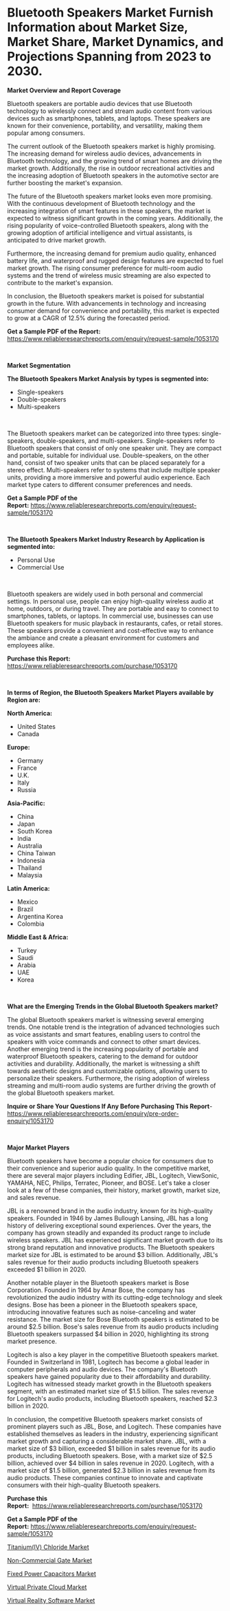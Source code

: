 <p><h1>Bluetooth Speakers Market Furnish Information about Market Size, Market Share, Market Dynamics, and Projections Spanning from 2023 to 2030.</h1></p><p><strong>Market Overview and Report Coverage</strong></p>
<p><p>Bluetooth speakers are portable audio devices that use Bluetooth technology to wirelessly connect and stream audio content from various devices such as smartphones, tablets, and laptops. These speakers are known for their convenience, portability, and versatility, making them popular among consumers.</p><p>The current outlook of the Bluetooth speakers market is highly promising. The increasing demand for wireless audio devices, advancements in Bluetooth technology, and the growing trend of smart homes are driving the market growth. Additionally, the rise in outdoor recreational activities and the increasing adoption of Bluetooth speakers in the automotive sector are further boosting the market's expansion.</p><p>The future of the Bluetooth speakers market looks even more promising. With the continuous development of Bluetooth technology and the increasing integration of smart features in these speakers, the market is expected to witness significant growth in the coming years. Additionally, the rising popularity of voice-controlled Bluetooth speakers, along with the growing adoption of artificial intelligence and virtual assistants, is anticipated to drive market growth.</p><p>Furthermore, the increasing demand for premium audio quality, enhanced battery life, and waterproof and rugged design features are expected to fuel market growth. The rising consumer preference for multi-room audio systems and the trend of wireless music streaming are also expected to contribute to the market's expansion.</p><p>In conclusion, the Bluetooth speakers market is poised for substantial growth in the future. With advancements in technology and increasing consumer demand for convenience and portability, this market is expected to grow at a CAGR of 12.5% during the forecasted period.</p></p>
<p><strong>Get a Sample PDF of the Report:</strong> <a href="https://www.reliableresearchreports.com/enquiry/request-sample/1053170">https://www.reliableresearchreports.com/enquiry/request-sample/1053170</a></p>
<p>&nbsp;</p>
<p><strong>Market Segmentation</strong></p>
<p><strong>The Bluetooth Speakers Market Analysis by types is segmented into:</strong></p>
<p><ul><li>Single-speakers</li><li>Double-speakers</li><li>Multi-speakers</li></ul></p>
<p>&nbsp;</p>
<p><p>The Bluetooth speakers market can be categorized into three types: single-speakers, double-speakers, and multi-speakers. Single-speakers refer to Bluetooth speakers that consist of only one speaker unit. They are compact and portable, suitable for individual use. Double-speakers, on the other hand, consist of two speaker units that can be placed separately for a stereo effect. Multi-speakers refer to systems that include multiple speaker units, providing a more immersive and powerful audio experience. Each market type caters to different consumer preferences and needs.</p></p>
<p><strong>Get a Sample PDF of the Report:</strong>&nbsp;<a href="https://www.reliableresearchreports.com/enquiry/request-sample/1053170">https://www.reliableresearchreports.com/enquiry/request-sample/1053170</a></p>
<p>&nbsp;</p>
<p><strong>The Bluetooth Speakers Market Industry Research by Application is segmented into:</strong></p>
<p><ul><li>Personal Use</li><li>Commercial Use</li></ul></p>
<p>&nbsp;</p>
<p><p>Bluetooth speakers are widely used in both personal and commercial settings. In personal use, people can enjoy high-quality wireless audio at home, outdoors, or during travel. They are portable and easy to connect to smartphones, tablets, or laptops. In commercial use, businesses can use Bluetooth speakers for music playback in restaurants, cafes, or retail stores. These speakers provide a convenient and cost-effective way to enhance the ambiance and create a pleasant environment for customers and employees alike.</p></p>
<p><strong>Purchase this Report:</strong>&nbsp; <a href="https://www.reliableresearchreports.com/purchase/1053170">https://www.reliableresearchreports.com/purchase/1053170</a></p>
<p>&nbsp;</p>
<p><strong>In terms of Region, the Bluetooth Speakers Market Players available by Region are:</strong></p>
<p>
    <p> <strong> North America: </strong>
        <ul>
            <li>United States</li>
            <li>Canada</li>
        </ul>
        </p> 
    <p> <strong> Europe: </strong>
        <ul>
            <li>Germany</li>
            <li>France</li>
            <li>U.K.</li>
            <li>Italy</li>
            <li>Russia</li>
        </ul>
        </p> 
    <p> <strong> Asia-Pacific: </strong>
        <ul>
            <li>China</li>
            <li>Japan</li>
            <li>South Korea</li>
            <li>India</li>
            <li>Australia</li>
            <li>China Taiwan</li>
            <li>Indonesia</li>
            <li>Thailand</li>
            <li>Malaysia</li>
        </ul>
        </p> 
    <p> <strong> Latin America: </strong>
        <ul>
            <li>Mexico</li>
            <li>Brazil</li>
            <li>Argentina Korea</li>
            <li>Colombia</li>
        </ul>
        </p> 
    <p> <strong> Middle East & Africa: </strong>
        <ul>
            <li>Turkey</li>
            <li>Saudi</li>
            <li>Arabia</li>
            <li>UAE</li>
            <li>Korea</li>
        </ul>
    </p>
    </p>
<p>&nbsp;</p>
<p><strong>What are the Emerging Trends in the Global Bluetooth Speakers market?</strong></p>
<p><p>The global Bluetooth speakers market is witnessing several emerging trends. One notable trend is the integration of advanced technologies such as voice assistants and smart features, enabling users to control the speakers with voice commands and connect to other smart devices. Another emerging trend is the increasing popularity of portable and waterproof Bluetooth speakers, catering to the demand for outdoor activities and durability. Additionally, the market is witnessing a shift towards aesthetic designs and customizable options, allowing users to personalize their speakers. Furthermore, the rising adoption of wireless streaming and multi-room audio systems are further driving the growth of the global Bluetooth speakers market.</p></p>
<p><strong>Inquire or Share Your Questions If Any Before Purchasing This Report</strong>- <a href="https://www.reliableresearchreports.com/enquiry/pre-order-enquiry/1053170">https://www.reliableresearchreports.com/enquiry/pre-order-enquiry/1053170</a></p>
<p>&nbsp;</p>
<p><strong>Major Market Players</strong></p>
<p><p>Bluetooth speakers have become a popular choice for consumers due to their convenience and superior audio quality. In the competitive market, there are several major players including Edifier, JBL, Logitech, ViewSonic, YAMAHA, NEC, Philips, Terratec, Pioneer, and BOSE. Let's take a closer look at a few of these companies, their history, market growth, market size, and sales revenue.</p><p>JBL is a renowned brand in the audio industry, known for its high-quality speakers. Founded in 1946 by James Bullough Lansing, JBL has a long history of delivering exceptional sound experiences. Over the years, the company has grown steadily and expanded its product range to include wireless speakers. JBL has experienced significant market growth due to its strong brand reputation and innovative products. The Bluetooth speakers market size for JBL is estimated to be around $3 billion. Additionally, JBL's sales revenue for their audio products including Bluetooth speakers exceeded $1 billion in 2020.</p><p>Another notable player in the Bluetooth speakers market is Bose Corporation. Founded in 1964 by Amar Bose, the company has revolutionized the audio industry with its cutting-edge technology and sleek designs. Bose has been a pioneer in the Bluetooth speakers space, introducing innovative features such as noise-canceling and water resistance. The market size for Bose Bluetooth speakers is estimated to be around $2.5 billion. Bose's sales revenue from its audio products including Bluetooth speakers surpassed $4 billion in 2020, highlighting its strong market presence.</p><p>Logitech is also a key player in the competitive Bluetooth speakers market. Founded in Switzerland in 1981, Logitech has become a global leader in computer peripherals and audio devices. The company's Bluetooth speakers have gained popularity due to their affordability and durability. Logitech has witnessed steady market growth in the Bluetooth speakers segment, with an estimated market size of $1.5 billion. The sales revenue for Logitech's audio products, including Bluetooth speakers, reached $2.3 billion in 2020.</p><p>In conclusion, the competitive Bluetooth speakers market consists of prominent players such as JBL, Bose, and Logitech. These companies have established themselves as leaders in the industry, experiencing significant market growth and capturing a considerable market share. JBL, with a market size of $3 billion, exceeded $1 billion in sales revenue for its audio products, including Bluetooth speakers. Bose, with a market size of $2.5 billion, achieved over $4 billion in sales revenue in 2020. Logitech, with a market size of $1.5 billion, generated $2.3 billion in sales revenue from its audio products. These companies continue to innovate and captivate consumers with their high-quality Bluetooth speakers.</p></p>
<p><strong>Purchase this Report:</strong>&nbsp;&nbsp;<a href="https://www.reliableresearchreports.com/purchase/1053170">https://www.reliableresearchreports.com/purchase/1053170</a></p>
<p></p>
<p><strong>Get a Sample PDF of the Report:</strong>&nbsp;<a href="https://www.reliableresearchreports.com/enquiry/request-sample/1053170">https://www.reliableresearchreports.com/enquiry/request-sample/1053170</a></p>
<p><p><a href="https://www.linkedin.com/pulse/decoding-titaniumiv-chloride-market-deep-dive-latest-dc2cc/">Titanium(IV) Chloride Market</a></p><p><a href="https://www.linkedin.com/pulse/non-commercial-gate-market-research-report-provides-ek78e/">Non-Commercial Gate Market</a></p><p><a href="https://www.linkedin.com/pulse/fixed-power-capacitors-market-research-report-provides-2nhhc/">Fixed Power Capacitors Market</a></p><p><a href="https://medium.com/@andrewhills1925/virtual-private-cloud-market-furnishes-information-on-market-share-market-trends-and-market-944836f6ac09">Virtual Private Cloud Market</a></p><p><a href="https://medium.com/@leliajewess/virtual-reality-software-nbsp-market-focuses-on-market-share-size-and-projected-forecast-till-2030-c2a378a9b394">Virtual Reality Software Market</a></p></p>